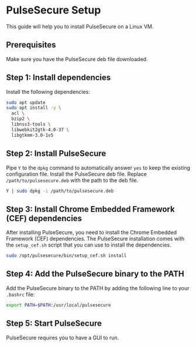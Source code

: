 # PulseSecure Setup

This guide will help you to install PulseSecure on a Linux VM.

## Prerequisites

Make sure you have the PulseSecure deb file downloaded.

## Step 1: Install dependencies

Install the following dependencies:

```bash
sudo apt update
sudo apt install -y \
  acl \
  bzip2 \
  libnss3-tools \
  libwebkit2gtk-4.0-37 \
  libgtkmm-3.0-1v5
```

## Step 2: Install PulseSecure

Pipe `Y` to the `dpkg` command to automatically answer `yes` to keep the existing configuration
file. Install the PulseSecure deb file. Replace `/path/to/pulsesecure.deb` with the path to the deb
file.

```bash
Y | sudo dpkg -i /path/to/pulsesecure.deb
```

## Step 3: Install Chrome Embedded Framework (CEF) dependencies

After installing PulseSecure, you need to install the Chrome Embedded Framework (CEF) dependencies.
The PulseSecure installation comes with the `setup_cef.sh` script that you can use to install the
dependencies.

```bash
sudo /opt/pulsesecure/bin/setup_cef.sh install
```

## Step 4: Add the PulseSecure binary to the PATH

Add the PulseSecure binary to the PATH by adding the following line to your `.bashrc` file:

```bash
export PATH=$PATH:/usr/local/pulsesecure
```

## Step 5: Start PulseSecure

PulseSecure requires you to have a GUI to run.
